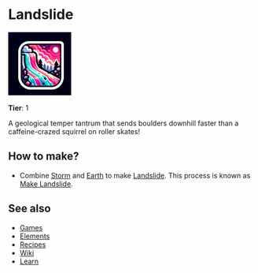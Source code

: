 # Landslide

![](../images/item.landslide.png)

**Tier**: 1

A geological temper tantrum that sends boulders downhill faster than a caffeine-crazed squirrel on roller skates!

## How to make?

* Combine [Storm](/wiki/elements/storm) and [Earth](/wiki/elements/earth) to make [Landslide](/wiki/elements/landslide). This process is known as [Make Landslide](/wiki/recipes/make-landslide).

## See also

* [Games](/wiki/games)
* [Elements](/wiki/elements)
* [Recipes](/wiki/recipes)
* [Wiki](/wiki/index)
* [Learn](/learn/index)